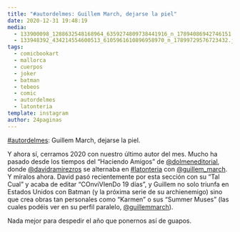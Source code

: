 ```yaml
---
title: "#autordelmes: Guillem March, dejarse la piel"
date: 2020-12-31 19:48:19
media: 
  - 133900098_1288632548168964_6359274809738441916_n_17894086942746151.jpg
  - 133948392_434214554600513_6105961610896958970_n_17899729576723432.jpg
tags: 
  - comicbookart
  - mallorca
  - cuerpos
  - joker
  - batman
  - tebeos
  - comic
  - autordelmes
  - latonteria
template: instagram
author: 24paginas
---
```


[#autordelmes](/tags/autordelmes): Guillem March, dejarse la piel.


Y ahora sí, cerramos 2020 con nuestro último autor del mes. Mucho ha pasado desde los tiempos del “Haciendo Amigos” de [@dolmeneditorial](https://instagram.com/dolmeneditorial), donde [@davidramirezros](https://instagram.com/davidramirezros) se alternaba en [#latonteria](/tags/latonteria) con [@guillem_march](https://instagram.com/guillem_march). Y míralos ahora. David pasó recientemente por esta sección con su “Tal Cual” y acaba de editar “COnviVIenDo 19 días”, y Guillem no solo triunfa en Estados Unidos con Batman (y la próxima serie de su archienemigo) sino que crea obras tan personales como “Karmen” o sus “Summer Muses” (las cuales podéis ver en su perfil paralelo, [@guillemmarch](https://instagram.com/guillemmarch)).


Nada mejor para despedir el año que ponernos así de guapos.







